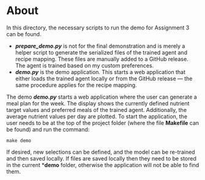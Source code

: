 # About

In this directory, the necessary scripts to run the demo for Assignment 3 can be found.

- ***prepare_demo.py*** is not for the final demonstration and is merely a helper script to generate the serialized files of the trained agent and recipe mapping. These files are manually added to a GitHub release. The agent is trained based on my custom preferences.  
- ***demo.py*** is the demo application. This starts a web application that either loads the trained agent locally or from the GitHub release — the same procedure applies for the recipe mapping.

The demo ***demo.py*** starts a web application where the user can generate a meal plan for the week. The display shows the currently defined nutrient target values and preferred meals of the trained agent. Additionally, the average nutrient values per day are plotted. To start the application, the user needs to be at the top of the project folder (where the file **Makefile** can be found) and run the command:  

```
make demo
```

If desired, new selections can be defined, and the model can be re-trained and then saved locally. If files are saved locally then they need to be stored in the current ***demo** folder, otherwise the application will not be able to find them.  
